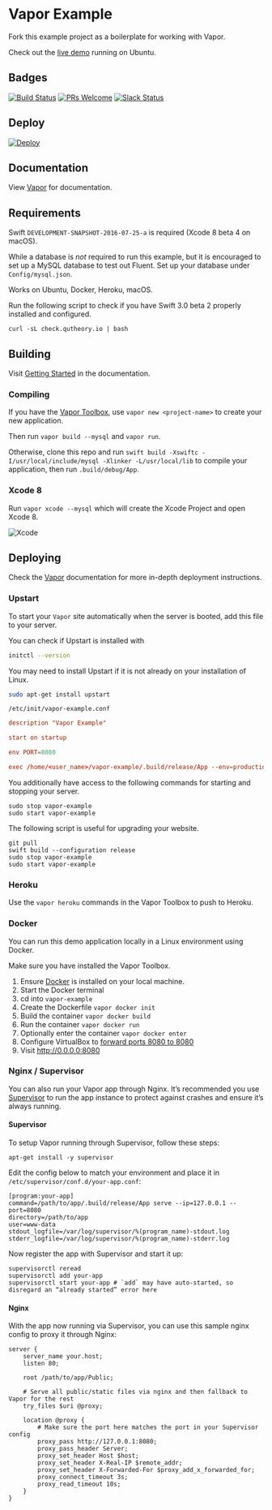 # Vapor Example

Fork this example project as a boilerplate for working with Vapor.

Check out the [live demo](http://example.qutheory.io) running on Ubuntu.

## Badges
[![Build Status](https://img.shields.io/travis/qutheory/vapor-example.svg?style=flat-square)](https://travis-ci.org/qutheory/vapor-example)
[![PRs Welcome](https://img.shields.io/badge/prs-welcome-brightgreen.svg?style=flat-square)](http://makeapullrequest.com)
[![Slack Status](http://slack.qutheory.io/badge.svg?style=flat-square)](http://slack.qutheory.io)

## Deploy

[![Deploy](https://www.herokucdn.com/deploy/button.svg)](https://heroku.com/deploy)

## Documentation

View [Vapor](https://github.com/vapor/vapor) for documentation.

## Requirements

Swift `DEVELOPMENT-SNAPSHOT-2016-07-25-a` is required (Xcode 8 beta 4 on macOS). 

While a database is _not_ required to run this example, but it is encouraged to set up a MySQL database to test out Fluent. Set up your database under `Config/mysql.json`.

Works on Ubuntu, Docker, Heroku, macOS.

Run the following script to check if you have Swift 3.0 beta 2 properly installed and configured.

```
curl -sL check.qutheory.io | bash
```

## Building

Visit [Getting Started](http://docs.qutheory.io) in the documentation.

### Compiling

If you have the [Vapor Toolbox](https://github.com/qutheory/vapor-toolbox), use `vapor new <project-name>` to create your new application.

Then run `vapor build --mysql` and `vapor run`.

Otherwise, clone this repo and run `swift build -Xswiftc -I/usr/local/include/mysql -Xlinker -L/usr/local/lib` to compile your application, then run `.build/debug/App`.

### Xcode 8

Run `vapor xcode --mysql` which will create the Xcode Project and open Xcode 8.

![Xcode](https://cloud.githubusercontent.com/assets/1342803/15592631/3e740df8-2373-11e6-8624-3c89260322aa.png)

## Deploying

Check the [Vapor](https://github.com/qutheory/vapor) documentation for more in-depth deployment instructions.

### Upstart

To start your `Vapor` site automatically when the server is booted, add this file to your server.

You can check if Upstart is installed with 

```sh
initctl --version
```

You may need to install Upstart if it is not already on your installation of Linux.

```sh
sudo apt-get install upstart
```

`/etc/init/vapor-example.conf`

```conf
description "Vapor Example"

start on startup

env PORT=8080

exec /home/<user_name>/vapor-example/.build/release/App --env=production
```

You additionally have access to the following commands for starting and stopping your server.

```shell
sudo stop vapor-example
sudo start vapor-example
```

The following script is useful for upgrading your website.

```shell
git pull
swift build --configuration release
sudo stop vapor-example
sudo start vapor-example
```

### Heroku

Use the `vapor heroku` commands in the Vapor Toolbox to push to Heroku.

### Docker

You can run this demo application locally in a Linux environment using Docker.

Make sure you have installed the Vapor Toolbox.

1. Ensure [Docker](https://www.docker.com) is installed on your local machine.
2. Start the Docker terminal
3. cd into `vapor-example`
4. Create the Dockerfile `vapor docker init`
5. Build the container `vapor docker build`
6. Run the container `vapor docker run`
7. Optionally enter the container `vapor docker enter`
5. Configure VirtualBox to [forward ports 8080 to 8080](https://www.virtualbox.org/manual/ch06.html)
6. Visit http://0.0.0.0:8080

### Nginx / Supervisor

You can also run your Vapor app through Nginx.  It’s recommended you use [Supervisor](http://supervisord.org) to run the app instance to protect against crashes and ensure it’s always running.

#### Supervisor

To setup Vapor running through Supervisor, follow these steps:

`apt-get install -y supervisor`

Edit the config below to match your environment and place it in `/etc/supervisor/conf.d/your-app.conf`:

```shell
[program:your-app]
command=/path/to/app/.build/release/App serve --ip=127.0.0.1 --port=8080
directory=/path/to/app
user=www-data
stdout_logfile=/var/log/supervisor/%(program_name)-stdout.log
stderr_logfile=/var/log/supervisor/%(program_name)-stderr.log
```

Now register the app with Supervisor and start it up:
```shell
supervisorctl reread
supervisorctl add your-app
supervisorctl start your-app # `add` may have auto-started, so disregard an “already started” error here
```

#### Nginx

With the app now running via Supervisor, you can use this sample nginx config to proxy it through Nginx:

```nginx
server {
	server_name your.host;
	listen 80;

	root /path/to/app/Public;

	# Serve all public/static files via nginx and then fallback to Vapor for the rest
	try_files $uri @proxy;

	location @proxy {
		# Make sure the port here matches the port in your Supervisor config
		proxy_pass http://127.0.0.1:8080;
		proxy_pass_header Server;
		proxy_set_header Host $host;
		proxy_set_header X-Real-IP $remote_addr;
		proxy_set_header X-Forwarded-For $proxy_add_x_forwarded_for;
		proxy_connect_timeout 3s;
		proxy_read_timeout 10s;
	}
}
```
